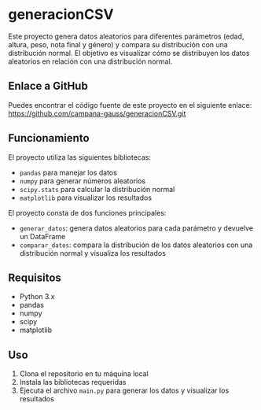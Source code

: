 # generacionCSV

Este proyecto genera datos aleatorios para diferentes parámetros (edad, altura, peso, nota final y género) y compara su distribución con una distribución normal. El objetivo es visualizar cómo se distribuyen los datos aleatorios en relación con una distribución normal.

## Enlace a GitHub

Puedes encontrar el código fuente de este proyecto en el siguiente enlace: https://github.com/campana-gauss/generacionCSV.git


## Funcionamiento

El proyecto utiliza las siguientes bibliotecas:

* `pandas` para manejar los datos
* `numpy` para generar números aleatorios
* `scipy.stats` para calcular la distribución normal
* `matplotlib` para visualizar los resultados

El proyecto consta de dos funciones principales:

* `generar_datos`: genera datos aleatorios para cada parámetro y devuelve un DataFrame
* `comparar_datos`: compara la distribución de los datos aleatorios con una distribución normal y visualiza los resultados

## Requisitos

* Python 3.x
* pandas
* numpy
* scipy
* matplotlib

## Uso

1. Clona el repositorio en tu máquina local
2. Instala las bibliotecas requeridas
3. Ejecuta el archivo `main.py` para generar los datos y visualizar los resultados
